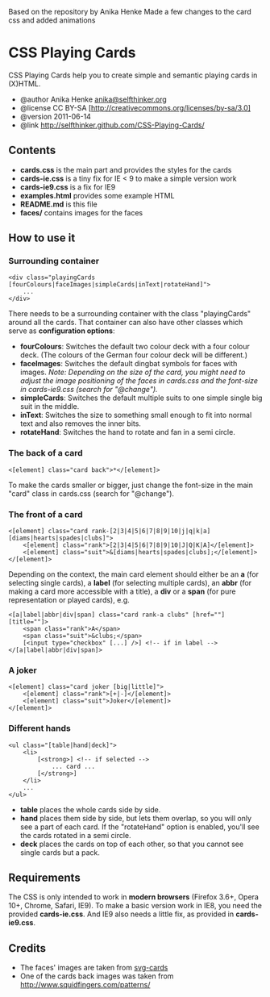Based on the repository by Anika Henke
Made a few changes to the card css and added animations

CSS Playing Cards
=================

CSS Playing Cards help you to create simple and semantic playing cards in (X)HTML.

* @author   Anika Henke <anika@selfthinker.org>
* @license  CC BY-SA [http://creativecommons.org/licenses/by-sa/3.0]
* @version  2011-06-14
* @link     http://selfthinker.github.com/CSS-Playing-Cards/

Contents
--------

* **cards.css** is the main part and provides the styles for the cards
* **cards-ie.css** is a tiny fix for IE < 9 to make a simple version work
* **cards-ie9.css** is a fix for IE9
* **examples.html** provides some example HTML
* **README.md** is this file
* **faces/** contains images for the faces

How to use it
-------------

### Surrounding container

    <div class="playingCards [fourColours|faceImages|simpleCards|inText|rotateHand]">
        ...
    </div>

There needs to be a surrounding container with the class "playingCards" around all the cards. That container can also have other classes which serve as **configuration options**:

* **fourColours**: Switches the default two colour deck with a four colour deck. (The colours of the German four colour deck will be different.)
* **faceImages**: Switches the default dingbat symbols for faces with images. *Note: Depending on the size of the card, you might need to adjust the image positioning of the faces in cards.css and the font-size in cards-ie9.css (search for "@change").*
* **simpleCards**: Switches the default multiple suits to one simple single big suit in the middle.
* **inText**: Switches the size to something small enough to fit into normal text and also removes the inner bits.
* **rotateHand**: Switches the hand to rotate and fan in a semi circle.

### The back of a card

    <[element] class="card back">*</[element]>

To make the cards smaller or bigger, just change the font-size in the main "card" class in cards.css (search for "@change").

### The front of a card

    <[element] class="card rank-[2|3|4|5|6|7|8|9|10|j|q|k|a] [diams|hearts|spades|clubs]">
        <[element] class="rank">[2|3|4|5|6|7|8|9|10|J|Q|K|A]</[element]>
        <[element] class="suit">&[diams|hearts|spades|clubs];</[element]>
    </[element]>

Depending on the context, the main card element should either be an **a** (for selecting single cards), a **label** (for selecting multiple cards), an **abbr** (for making a card more accessible with a title), a **div** or a **span** (for pure representation or played cards), e.g.

    <[a|label|abbr|div|span] class="card rank-a clubs" [href=""] [title=""]>
        <span class="rank">A</span>
        <span class="suit">&clubs;</span>
        [<input type="checkbox" [...] />] <!-- if in label -->
    </[a|label|abbr|div|span]>

### A joker

    <[element] class="card joker [big|little]">
        <[element] class="rank">[+|-]</[element]>
        <[element] class="suit">Joker</[element]>
    </[element]>

### Different hands

    <ul class="[table|hand|deck]">
        <li>
            [<strong>] <!-- if selected -->
                ... card ...
            [</strong>]
        </li>
        ...
    </ul>

* **table** places the whole cards side by side.
* **hand** places them side by side, but lets them overlap, so you will only see a part of each card. If the "rotateHand" option is enabled, you'll see the cards rotated in a semi circle.
* **deck** places the cards on top of each other, so that you cannot see single cards but a pack.

Requirements
------------

The CSS is only intended to work in **modern browsers** (Firefox 3.6+, Opera 10+, Chrome, Safari, IE9).
To make a basic version work in IE8, you need the provided **cards-ie.css**. And IE9 also needs a little fix, as provided in **cards-ie9.css**.

Credits
-------

* The faces' images are taken from [svg-cards](http://svg-cards.sourceforge.net/)
* One of the cards back images was taken from http://www.squidfingers.com/patterns/
